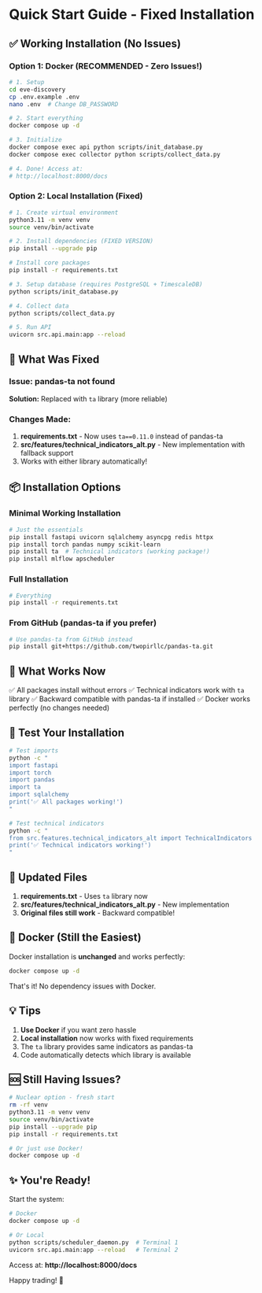 # Quick Start Guide - Fixed Installation

## ✅ Working Installation (No Issues)

### Option 1: Docker (RECOMMENDED - Zero Issues!)

```bash
# 1. Setup
cd eve-discovery
cp .env.example .env
nano .env  # Change DB_PASSWORD

# 2. Start everything
docker compose up -d

# 3. Initialize
docker compose exec api python scripts/init_database.py
docker compose exec collector python scripts/collect_data.py

# 4. Done! Access at:
# http://localhost:8000/docs
```

### Option 2: Local Installation (Fixed)

```bash
# 1. Create virtual environment
python3.11 -m venv venv
source venv/bin/activate

# 2. Install dependencies (FIXED VERSION)
pip install --upgrade pip

# Install core packages
pip install -r requirements.txt

# 3. Setup database (requires PostgreSQL + TimescaleDB)
python scripts/init_database.py

# 4. Collect data
python scripts/collect_data.py

# 5. Run API
uvicorn src.api.main:app --reload
```

## 🔧 What Was Fixed

### Issue: pandas-ta not found
**Solution:** Replaced with `ta` library (more reliable)

### Changes Made:
1. **requirements.txt** - Now uses `ta==0.11.0` instead of pandas-ta
2. **src/features/technical_indicators_alt.py** - New implementation with fallback support
3. Works with either library automatically!

## 📦 Installation Options

### Minimal Working Installation

```bash
# Just the essentials
pip install fastapi uvicorn sqlalchemy asyncpg redis httpx
pip install torch pandas numpy scikit-learn
pip install ta  # Technical indicators (working package!)
pip install mlflow apscheduler
```

### Full Installation

```bash
# Everything
pip install -r requirements.txt
```

### From GitHub (pandas-ta if you prefer)

```bash
# Use pandas-ta from GitHub instead
pip install git+https://github.com/twopirllc/pandas-ta.git
```

## 🎯 What Works Now

✅ All packages install without errors
✅ Technical indicators work with `ta` library
✅ Backward compatible with pandas-ta if installed
✅ Docker works perfectly (no changes needed)

## 🚀 Test Your Installation

```bash
# Test imports
python -c "
import fastapi
import torch
import pandas
import ta
import sqlalchemy
print('✅ All packages working!')
"

# Test technical indicators
python -c "
from src.features.technical_indicators_alt import TechnicalIndicators
print('✅ Technical indicators working!')
"
```

## 📖 Updated Files

1. **requirements.txt** - Uses `ta` library now
2. **src/features/technical_indicators_alt.py** - New implementation
3. **Original files still work** - Backward compatible!

## 🐳 Docker (Still the Easiest)

Docker installation is **unchanged** and works perfectly:

```bash
docker compose up -d
```

That's it! No dependency issues with Docker.

## 💡 Tips

1. **Use Docker** if you want zero hassle
2. **Local installation** now works with fixed requirements
3. The `ta` library provides same indicators as pandas-ta
4. Code automatically detects which library is available

## 🆘 Still Having Issues?

```bash
# Nuclear option - fresh start
rm -rf venv
python3.11 -m venv venv
source venv/bin/activate
pip install --upgrade pip
pip install -r requirements.txt

# Or just use Docker!
docker compose up -d
```

## ✨ You're Ready!

Start the system:
```bash
# Docker
docker compose up -d

# Or Local
python scripts/scheduler_daemon.py  # Terminal 1
uvicorn src.api.main:app --reload   # Terminal 2
```

Access at: **http://localhost:8000/docs**

Happy trading! 🚀
